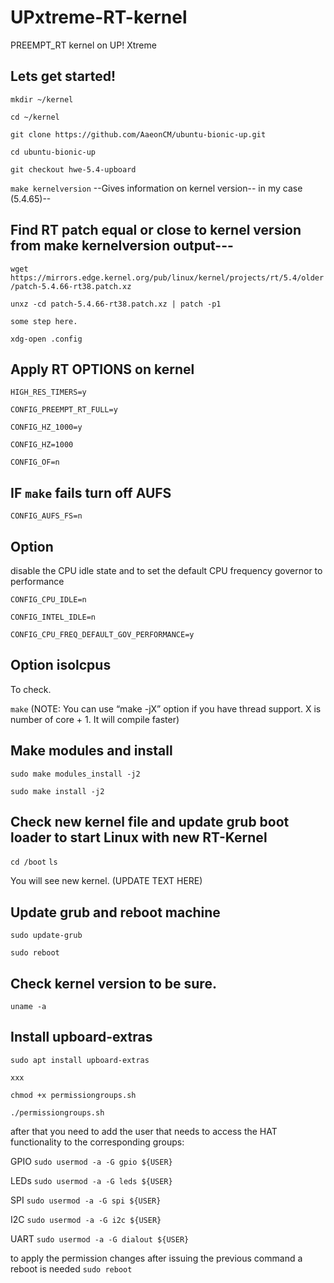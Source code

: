 # UPxtreme-RT-kernel
PREEMPT_RT kernel on UP! Xtreme

## Lets get started!

``mkdir ~/kernel``

``cd ~/kernel``

``git clone https://github.com/AaeonCM/ubuntu-bionic-up.git``

``cd ubuntu-bionic-up``

``git checkout hwe-5.4-upboard``

``make kernelversion`` --Gives information on kernel version-- in my case (5.4.65)--

## Find RT patch equal or close to kernel version from make kernelversion output---

``wget https://mirrors.edge.kernel.org/pub/linux/kernel/projects/rt/5.4/older/patch-5.4.66-rt38.patch.xz``

``unxz -cd patch-5.4.66-rt38.patch.xz | patch -p1``

``some step here.``

``xdg-open .config``

## Apply RT OPTIONS on kernel
``HIGH_RES_TIMERS=y``

``CONFIG_PREEMPT_RT_FULL=y``

``CONFIG_HZ_1000=y``

``CONFIG_HZ=1000``

``CONFIG_OF=n``

## IF ``make`` fails turn off AUFS
``CONFIG_AUFS_FS=n``

## Option
disable the CPU idle state and to set the default CPU frequency governor to performance

``CONFIG_CPU_IDLE=n``

``CONFIG_INTEL_IDLE=n``

``CONFIG_CPU_FREQ_DEFAULT_GOV_PERFORMANCE=y``

## Option isolcpus 
To check.

``make``   (NOTE: You can use “make -jX” option if you have thread support. X is number of core + 1. It will compile faster)

## Make modules and install
``sudo make modules_install -j2``

``sudo make install -j2``

## Check new kernel file and update grub boot loader to start Linux with new RT-Kernel
``cd /boot``
``ls``

You will see new kernel. (UPDATE TEXT HERE)

## Update grub and reboot machine
``sudo update-grub``

``sudo reboot``

## Check kernel version to be sure.
``uname -a``

## Install upboard-extras
``sudo apt install upboard-extras``

``xxx``

``chmod +x permissiongroups.sh``

``./permissiongroups.sh``

after that you need to add the user that needs to access the HAT functionality to the corresponding groups:

GPIO
``sudo usermod -a -G gpio ${USER}``

LEDs
``sudo usermod -a -G leds ${USER}``

SPI
``sudo usermod -a -G spi ${USER}``

I2C
``sudo usermod -a -G i2c ${USER}``

UART
``sudo usermod -a -G dialout ${USER}``

to apply the permission changes after issuing the previous command a reboot is needed
``sudo reboot``





